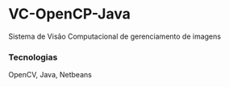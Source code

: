 # VC-OpenCP-Java
Sistema de Visão Computacional de gerenciamento de imagens 

### Tecnologias
OpenCV, Java, Netbeans
